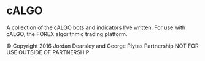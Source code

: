 # cALGO
A collection of the cALGO bots and indicators I've written.
For use with cALGO, the FOREX algorithmic trading platform.

© Copyright 2016 Jordan Dearsley and George Plytas Partnership
NOT FOR USE OUTSIDE OF PARTNERSHIP
